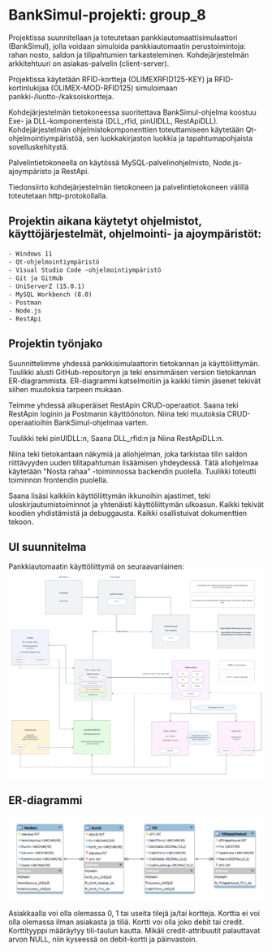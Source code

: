 # BankSimul-projekti: group_8

Projektissa suunnitellaan ja toteutetaan pankkiautomaattisimulaattori (BankSimul), jolla voidaan simuloida pankkiautomaatin perustoimintoja: rahan nosto, saldon ja tilipahtumien tarkasteleminen. Kohdejärjestelmän arkkitehtuuri on asiakas-palvelin (client-server).

Projektissa käytetään RFID-kortteja (OLIMEXRFID125-KEY) ja RFID-kortinlukijaa (OLIMEX-MOD-RFID125) simuloimaan pankki-/luotto-/kaksoiskortteja. 

Kohdejärjestelmän tietokoneessa suoritettava BankSimul-ohjelma koostuu Exe- ja DLL-komponenteista (DLL_rfid, pinUIDLL, RestApiDLL). Kohdejärjestelmän ohjelmistokomponenttien toteuttamiseen käytetään Qt-ohjelmointiympäristöä, sen luokkakirjaston luokkia ja tapahtumapohjaista sovelluskehitystä.

Palvelintietokoneella on käytössä MySQL-palvelinohjelmisto, Node.js-ajoympäristo ja RestApi.

Tiedonsiirto kohdejärjestelmän tietokoneen ja palvelintietokoneen välillä toteutetaan http-protokollalla.

## Projektin aikana käytetyt ohjelmistot, käyttöjärjestelmät, ohjelmointi- ja ajoympäristöt:
    - Windows 11
    - Qt-ohjelmointiympäristö
    - Visual Studio Code -ohjelmointiympäristö
    - Git ja GitHub
    - UniServerZ (15.0.1)
    - MySQL Workbench (8.0)
    - Postman
    - Node.js
    - RestApi

## Projektin työnjako
Suunnittelimme yhdessä pankkisimulaattorin tietokannan ja käyttöliittymän. Tuulikki alusti GitHub-repositoryn ja teki ensimmäisen version tietokannan ER-diagrammista. ER-diagrammi katselmoitiin ja kaikki tiimin jäsenet tekivät siihen muutoksia tarpeen mukaan. 

Teimme yhdessä alkuperäiset RestApin CRUD-operaatiot. Saana teki RestApin loginin ja Postmanin käyttöönoton. Niina teki muutoksia CRUD-operaatioihin BankSimul-ohjelmaa varten. 

Tuulikki teki pinUIDLL:n, Saana DLL_rfid:n ja Niina RestApiDLL:n.

Niina teki tietokantaan näkymiä ja aliohjelman, joka tarkistaa tilin saldon riittävyyden uuden tilitapahtuman lisäämisen yhdeydessä. Tätä aliohjelmaa käytetään "Nosta rahaa" -toiminnossa backendin puolella. Tuulikki toteutti toiminnon frontendin puolella.

Saana lisäsi kaikkiin käyttöliittymän ikkunoihin ajastimet, teki uloskirjautumistoiminnot ja yhtenäisti käyttöliittymän ulkoasun. Kaikki tekivät koodien yhdistämistä ja debuggausta. Kaikki osallistuivat dokumenttien tekoon.

## UI suunnitelma

Pankkiautomaatin käyttöliittymä on seuraavanlainen:
<img src="UI.png">


## ER-diagrammi

<img src="atm_ER-kaavio.png">

Asiakkaalla voi olla olemassa 0, 1 tai useita tilejä ja/tai kortteja. 
Korttia ei voi olla olemassa ilman asiakasta ja tiliä. Kortti voi olla joko debit tai credit. Korttityyppi määräytyy tili-taulun kautta. Mikäli credit-attribuutit palauttavat arvon NULL, niin kyseessä on debit-kortti ja päinvastoin. 

